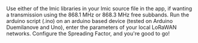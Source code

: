 Use either of the lmic libraries in your lmic source file in the app, if wanting a transmission using the 868.1 MHz or 868.3 MHz free subbands.
Run the arduino script (.ino) on an arduino based device (tested on Arduino Duemilanove and Uno), enter the parameters of your local LoRaWAN networks.
Configure the Spreading Factor, and you're good to go!
